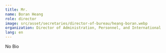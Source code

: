```yaml
---
title: Mr.
name: Boran Heang
role: director
image: src/asset/secretaries/director-of-bureau/heang-boran.webp
organization: Director of Administration, Personnel, and International Relations Bureau
lang: en
---
```


No Bio
